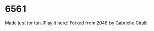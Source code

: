 # 6561

Made just for fun. [Play it here!](http://marblelover003.github.io/6561/) Forked from [2048 by Gabrielle Cirulli](http://play2048.co).
